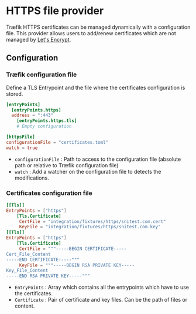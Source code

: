 # HTTPS file provider

Træfik HTTPS certificates can be managed dynamically with a configuration file. 
This provider allows users to add/renew certificates which are not managed by [Let's Encrypt](https://letsencrypt.org).

## Configuration

### Træfik configuration file

Define a TLS Entrypoint and the file where the certificates configuration is stored.

```toml
[entryPoints]
  [entryPoints.https]
  address = ":443"
    [entryPoints.https.tls]
    # Empty configuration

[httpsFile]
configurationFile = "certificates.toml"
watch = true
```

- `configurationFile` : Path to access to the configuration file (absolute path or relative to Træfik configuration file)
- `watch` : Add a watcher on the configuration file to detects the modifications.

### Certificates configuration file

```toml
[[Tls]]
EntryPoints = ["https"]
    [Tls.Certificate]
     CertFile = "integration/fixtures/https/snitest.com.cert"
     KeyFile = "integration/fixtures/https/snitest.com.key"
[[Tls]]
EntryPoints = ["https"]
    [Tls.Certificate]
     CertFile = """-----BEGIN CERTIFICATE-----
Cert_File_Content
-----END CERTIFICATE-----"""
     KeyFile = """-----BEGIN RSA PRIVATE KEY-----
Key_File_Content
-----END RSA PRIVATE KEY-----"""
```

- `EntryPoints` : Array which contains all the entrypoints which have to use the certificates.
- `Certificate` : Pair of certificate and key files. Can be the path of files or content.
